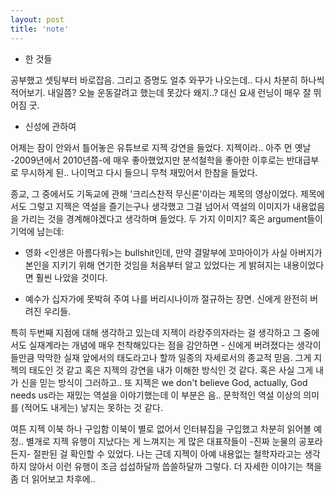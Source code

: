 ```yaml
---
layout: post
title: 'note'
---
```


- 한 것들

공부했고 셋팅부터 바로잡음. 그리고 증명도 얼추 와꾸가 나오는데.. 다시 차분히 하나씩 적어보기. 내일쯤? 오늘 운동갈려고 했는데 못갔다 왜지..? 대신 요새 런닝이 매우 잘 뛰어짐 굿.

- 신성에 관하여

어제는 잠이 안와서 틀어놓은 유튜브로 지젝 강연을 들었다. 지젝이라.. 아주 먼 옛날 -2009년에서 2010년쯤-에 매우 좋아했었지만 분석철학을 좋아한 이후로는 반대급부로 무시하게 된.. 나이먹고 다시 들으니 무척 재밌어서 한참을 들었다. 

종교, 그 중에서도 기독교에 관해 '크리스찬적 무신론'이라는 제목의 영상이었다. 제목에서도 그렇고 지젝은 역설을 즐기는구나 생각했고 그걸 넘어서 역설의 이미지가 내용없음을 가리는 것을 경계해야겠다고 생각하며 들었다. 두 가지 이미지? 혹은 argument들이 기억에 남는데:

* 영화 <인생은 아름다워>는 bullshit인데, 만약 결말부에 꼬마아이가 사실 아버지가 본인을 지키기 위해 연기한 것임을 처음부터 알고 있었다는 게 밝혀지는 내용이었다면 훨씬 나았을 것이다.

* 예수가 십자가에 못박혀 주여 나를 버리시나이까 절규하는 장면. 신에게 완전히 버려진 우리들.

특히 두번째 지점에 대해 생각하고 있는데 지젝이 라캉주의자라는 걸 생각하고 그 중에서도 실재계라는 개념에 매우 천착해있다는 점을 감안하면 - 신에게 버려졌다는 생각이 들만큼 막막한 실재 앞에서의 태도라고나 할까 일종의 자세로서의 종교적 믿음. 그게 지젝의 태도인 것 같고 혹은 지젝의 강연을 내가 이해한 방식인 것 같다. 혹은 사실 그게 내가 신을 믿는 방식이 그러하고.. 또 지젝은 we don't believe God, actually, God needs us라는 재밌는 역설을 이야기했는데 이 부분은 음.. 문학적인 역설 이상의 의미를 (적어도 내게는) 낳지는 못하는 것 같다. 

여튼 지젝 이북 하나 구입함 이북이 별로 없어서 인터뷰집을 구입했고 차분히 읽어볼 예정.. 별개로 지젝 유행이 지났다는 게 느껴지는 게 많은 대표작들이 -진짜 눈물의 공포라든지- 절판된 걸 확인할 수 있었다. 나는 근데 지젝이 아예 내용없는 철학자라고는 생각하지 않아서 이런 유행이 조금 섭섭하달까 씁쓸하달까 그렇다. 더 자세한 이야기는 책을 좀 더 읽어보고 차후에..

